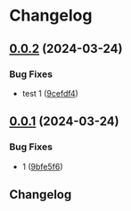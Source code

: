 # Changelog

## [0.0.2](https://github.com/sunggun-yu/release-please-kustomization-bump-demo/compare/v0.0.1...v0.0.2) (2024-03-24)


### Bug Fixes

* test 1 ([9cefdf4](https://github.com/sunggun-yu/release-please-kustomization-bump-demo/commit/9cefdf416d42f2ee8d9f504226718441f0b0acd5))

## [0.0.1](https://github.com/sunggun-yu/release-please-kustomization-bump-demo/compare/v0.0.0...v0.0.1) (2024-03-24)


### Bug Fixes

* 1 ([9bfe5f6](https://github.com/sunggun-yu/release-please-kustomization-bump-demo/commit/9bfe5f6995445a23614e72a943b0fab657f9b03e))

## Changelog

